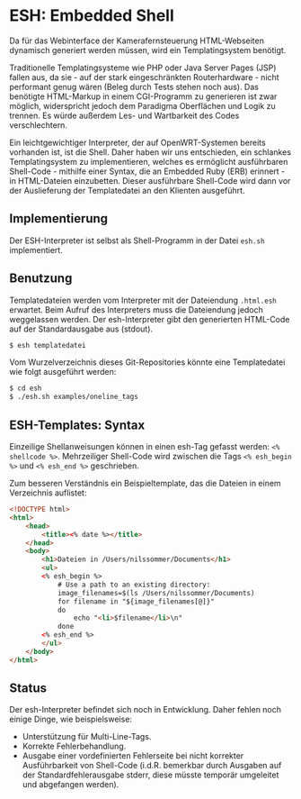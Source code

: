 ESH: Embedded Shell
===================

Da für das Webinterface der Kamerafernsteuerung HTML-Webseiten dynamisch generiert werden müssen, wird ein Templatingsystem benötigt.

Traditionelle Templatingsysteme wie PHP oder Java Server Pages (JSP) fallen aus, da sie - auf der stark eingeschränkten Routerhardware - nicht performant genug wären (Beleg durch Tests stehen noch aus). Das benötigte HTML-Markup in einem CGI-Programm zu generieren ist zwar möglich, widerspricht jedoch dem Paradigma Oberflächen und Logik zu trennen. Es würde außerdem Les- und Wartbarkeit des Codes verschlechtern.

Ein leichtgewichtiger Interpreter, der auf OpenWRT-Systemen bereits vorhanden ist, ist die Shell. Daher haben wir uns entschieden, ein schlankes Templatingsystem zu implementieren, welches es ermöglicht ausführbaren Shell-Code - mithilfe einer Syntax, die an Embedded Ruby (ERB) erinnert - in HTML-Dateien einzubetten. Dieser ausführbare Shell-Code wird dann vor der Auslieferung der Templatedatei an den Klienten ausgeführt.

## Implementierung

Der ESH-Interpreter ist selbst als Shell-Programm in der Datei `esh.sh` implementiert.

## Benutzung

Templatedateien werden vom Interpreter mit der Dateiendung `.html.esh` erwartet. Beim Aufruf des Interpreters muss die Dateiendung jedoch weggelassen werden. Der esh-Interpreter gibt den generierten HTML-Code auf der Standardausgabe aus (stdout).

```sh
$ esh templatedatei
```

Vom Wurzelverzeichnis dieses Git-Repositories könnte eine Templatedatei wie folgt ausgeführt werden:

```sh
$ cd esh
$ ./esh.sh examples/oneline_tags
```

## ESH-Templates: Syntax

Einzeilige Shellanweisungen können in einen esh-Tag gefasst werden: `<% shellcode %>`. Mehrzeiliger Shell-Code wird zwischen die Tags `<% esh_begin %>` und `<% esh_end %>` geschrieben.

Zum besseren Verständnis ein Beispieltemplate, das die Dateien in einem Verzeichnis auflistet:

```html
<!DOCTYPE html>
<html>
	<head>
		<title><% date %></title>
	</head>
	<body>
		<h1>Dateien in /Users/nilssommer/Documents</h1>
		<ul>
		<% esh_begin %>
			# Use a path to an existing directory:
			image_filenames=$(ls /Users/nilssommer/Documents)
			for filename in "${image_filenames[@]}"
			do
				echo "<li>$filename</li>\n"
			done
		<% esh_end %>
		</ul>
	</body>
</html>

```

## Status

Der esh-Interpreter befindet sich noch in Entwicklung. Daher fehlen noch einige Dinge, wie beispielsweise:

* Unterstützung für Multi-Line-Tags.
* Korrekte Fehlerbehandlung.
* Ausgabe einer vordefinierten Fehlerseite bei nicht korrekter Ausführbarkeit von Shell-Code (i.d.R. bemerkbar durch Ausgaben auf der Standardfehlerausgabe stderr, diese müsste temporär umgeleitet und abgefangen werden).